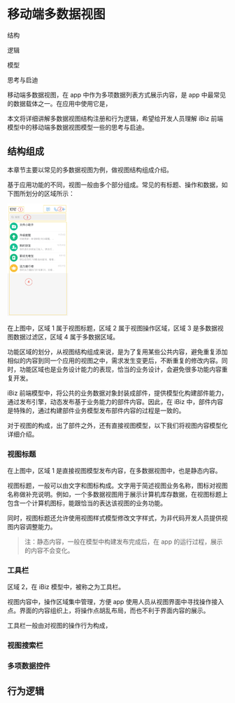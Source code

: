 # 移动端多数据视图

结构

逻辑

模型

思考与启迪



移动端多数据视图，在 app 中作为多项数据列表方式展示内容，是 app 中最常见的数据载体之一。在应用中使用它是，

本文将详细讲解多数据视图结构注册和行为逻辑，希望给开发人员理解 iBiz 前端模型中的移动端多数据视图模型一些的思考与启迪。



## 结构组成

本章节主要以常见的多数据视图为例，做视图结构组成介绍。

基于应用功能的不同，视图一般由多个部分组成。常见的有标题、操作和数据，如下图所划分的区域所示：

<img src="imgs/view-structure.jpg" alt="view-structure" style="zoom:25%;" />

在上图中，区域 1 属于视图标题，区域 2 属于视图操作区域，区域 3 是多数据视图数据过滤区，区域 4 属于多数据区域。

功能区域的划分，从视图结构组成来说，是为了复用某些公共内容，避免重复添加相似的内容到同一个应用的视图之中，需求发生变更后，不断重复的修改内容。同时，功能区域也是业务设计能力的表现，恰当的业务设计，会避免很多功能内容重复开发。

iBiz 前端模型中，将公共的业务数据对象封装成部件，提供模型化构建部件能力，通过发布引擎，动态发布基于业务能力的部件内容。因此，在  iBiz 中，部件内容是特殊的，通过构建部件业务模型发布部件内容的过程是一致的。

对于视图的构成，出了部件之外，还有直接视图模型，以下我们将视图内容模型化详细介绍。

### 视图标题

在上图中，区域 1 是直接视图模型发布内容，在多数据视图中，也是静态内容。

视图标题，一般可以由文字和图标构成。文字用于简述视图业务名称，图标对视图名称做补充说明。例如，一个多数据视图用于展示计算机库存数据，在视图标题上包含一个计算机图标，能跟恰当的表达该视图的业务功能。

同时，视图标题还允许使用视图样式模型修改文字样式，为非代码开发人员提供视图内容调整能力。

> 注：静态内容，一般在模型中构建发布完成后，在 app 的运行过程，展示的内容不会变化。

### 工具栏

区域 2，在 iBiz 模型中，被称之为工具栏。

视图内容中，操作区域集中管理，方便 app 使用人员从视图界面中寻找操作接入点。界面的内容组织上，将操作点胡乱布局，而也不利于界面内容的展示。

工具栏一般由对视图的操作行为构成，

### 视图搜索栏



###  多项数据控件 



## 行为逻辑



